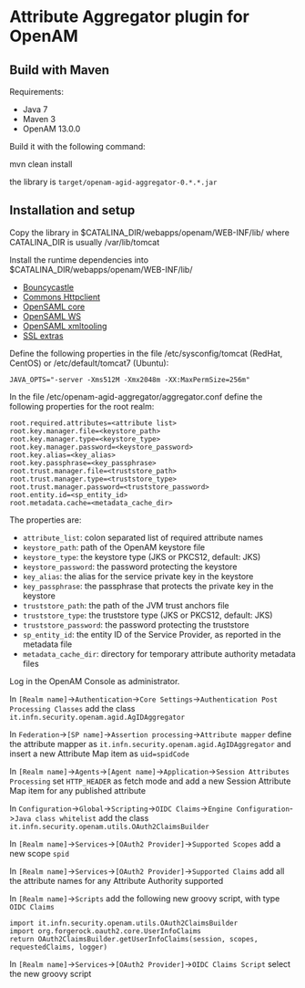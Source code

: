 # Attribute Aggregator plugin for OpenAM

## Build with Maven

Requirements:

- Java 7
- Maven 3
- OpenAM 13.0.0

Build it with the following command:

  mvn clean install
  
the library is `target/openam-agid-aggregator-0.*.*.jar`

## Installation and setup

Copy the library in $CATALINA_DIR/webapps/openam/WEB-INF/lib/
where CATALINA_DIR is usually /var/lib/tomcat

Install the runtime dependencies into $CATALINA_DIR/webapps/openam/WEB-INF/lib/
- [Bouncycastle](http://search.maven.org/remotecontent?filepath=org/bouncycastle/bcprov-jdk15on/1.51/bcprov-jdk15on-1.51.jar)
- [Commons Httpclient](http://search.maven.org/remotecontent?filepath=commons-httpclient/commons-httpclient/3.1/commons-httpclient-3.1.jar)
- [OpenSAML core](http://search.maven.org/remotecontent?filepath=org/opensaml/opensaml/2.6.4/opensaml-2.6.4.jar)
- [OpenSAML WS](http://search.maven.org/remotecontent?filepath=org/opensaml/openws/1.5.4/openws-1.5.4.jar)
- [OpenSAML xmltooling](http://search.maven.org/remotecontent?filepath=org/opensaml/xmltooling/1.4.4/xmltooling-1.4.4.jar)
- [SSL extras](http://search.maven.org/remotecontent?filepath=ca/juliusdavies/not-yet-commons-ssl/0.3.9/not-yet-commons-ssl-0.3.9.jar)

Define the following properties in the file /etc/sysconfig/tomcat (RedHat, CentOS) or /etc/default/tomcat7 (Ubuntu):
```
JAVA_OPTS="-server -Xms512M -Xmx2048m -XX:MaxPermSize=256m"
```

In the file /etc/openam-agid-aggregator/aggregator.conf define the following properties for the root realm:
```
root.required.attributes=<attribute list>
root.key.manager.file=<keystore_path>
root.key.manager.type=<keystore_type>
root.key.manager.password=<keystore_password>
root.key.alias=<key_alias>
root.key.passphrase=<key_passphrase>
root.trust.manager.file=<truststore_path>
root.trust.manager.type=<truststore_type>
root.trust.manager.password=<truststore_password>
root.entity.id=<sp_entity_id>
root.metadata.cache=<metadata_cache_dir>
```

The properties are:
- `attribute_list`: colon separated list of required attribute names
- `keystore_path`: path of the OpenAM keystore file
- `keystore_type`: the keystore type (JKS or PKCS12, default: JKS)
- `keystore_password`: the password protecting the keystore
- `key_alias`: the alias for the service private key in the keystore
- `key_passphrase`: the passphrase that protects the private key in the keystore
- `truststore_path`: the path of the JVM trust anchors file
- `truststore_type`: the truststore type (JKS or PKCS12, default: JKS)
- `truststore_password`: the password protecting the truststore
- `sp_entity_id`: the entity ID of the Service Provider, as reported in the metadata file
- `metadata_cache_dir`: directory for temporary attribute authority metadata files


Log in the OpenAM Console as administrator.

In `[Realm name]`->`Authentication`->`Core Settings`->`Authentication Post Processing Classes` add the class `it.infn.security.openam.agid.AgIDAggregator`

In `Federation`->`[SP name]`->`Assertion processing`->`Attribute mapper` define the attribute mapper as `it.infn.security.openam.agid.AgIDAggregator` and insert a new Attribute Map item as `uid=spidCode`

In `[Realm name]`->`Agents`->`[Agent name]`->`Application`->`Session Attributes Processing` set `HTTP_HEADER` as fetch mode and add a new Session Attribute Map item for any published attribute

In `Configuration`->`Global`->`Scripting`->`OIDC Claims`->`Engine Configuration`->`Java class whitelist` add the class `it.infn.security.openam.utils.OAuth2ClaimsBuilder`

In `[Realm name]`->`Services`->`[OAuth2 Provider]`->`Supported Scopes` add a new scope `spid`

In `[Realm name]`->`Services`->`[OAuth2 Provider]`->`Supported Claims` add all the attribute names for any Attribute Authority supported

In `[Realm name]`->`Scripts` add the following new groovy script, with type `OIDC Claims`
```
import it.infn.security.openam.utils.OAuth2ClaimsBuilder
import org.forgerock.oauth2.core.UserInfoClaims
return OAuth2ClaimsBuilder.getUserInfoClaims(session, scopes, requestedClaims, logger)
```

In `[Realm name]`->`Services`->`[OAuth2 Provider]`->`OIDC Claims Script` select the new groovy script


